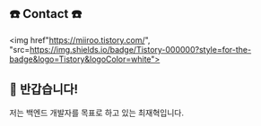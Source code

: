 ## :phone: Contact :phone:
<img  href"https://miiroo.tistory.com/", "src=https://img.shields.io/badge/Tistory-000000?style=for-the-badge&logo=Tistory&logoColor=white">


## :raising_hand: 반갑습니다! 
저는 백엔드 개발자를 목표로 하고 있는 최재혁입니다.
